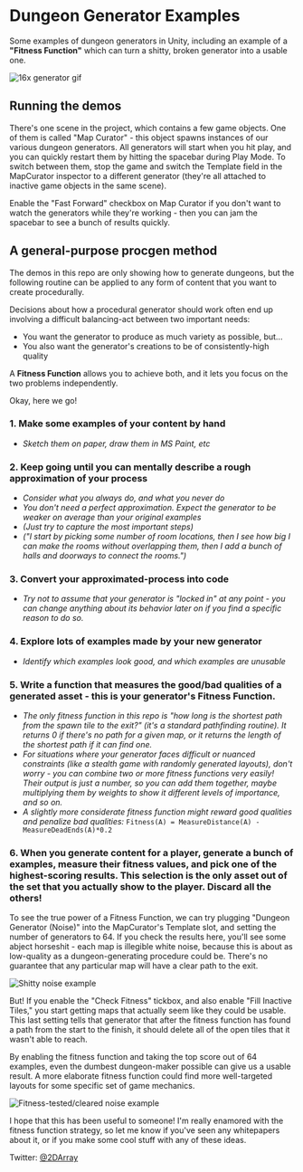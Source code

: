 
# Dungeon Generator Examples
Some examples of dungeon generators in Unity, including an example of a **"Fitness Function"** which can turn a shitty, broken generator into a usable one.

![16x generator gif](https://i.imgur.com/cPBFyCC.gif)

## Running the demos
There's one scene in the project, which contains a few game objects.  One of them is called "Map Curator" - this object spawns instances of our various dungeon generators.  All generators will start when you hit play, and you can quickly restart them by hitting the spacebar during Play Mode.  To switch between them, stop the game and switch the Template field in the MapCurator inspector to a different generator (they're all attached to inactive game objects in the same scene).

Enable the "Fast Forward" checkbox on Map Curator if you don't want to watch the generators while they're working - then you can jam the spacebar to see a bunch of results quickly.

## A general-purpose procgen method
The demos in this repo are only showing how to generate dungeons, but the following routine can be applied to any form of content that you want to create procedurally.

Decisions about how a procedural generator should work often end up involving a difficult balancing-act between two important needs:

* You want the generator to produce as much variety as possible, but...
* You also want the generator's creations to be of consistently-high quality

A **Fitness Function** allows you to achieve both, and it lets you focus on the two problems independently.

Okay, here we go!

### 1.  Make some examples of your content by hand  
  * *Sketch them on paper, draw them in MS Paint, etc*

### 2.  Keep going until you can mentally describe a rough approximation of your process  
  * *Consider what you always do, and what you never do*
  * *You don't need a perfect approximation.  Expect the generator to be weaker on average than your original examples*
  * *(Just try to capture the most important steps)*
  * *("I start by picking some number of room locations, then I see how big I can make the rooms without overlapping them, then I add a bunch of halls and doorways to connect the rooms.")*

### 3.  Convert your approximated-process into code
  * *Try not to assume that your generator is "locked in" at any point - you can change anything about its behavior later on if you find a specific reason to do so.*
### 4.  Explore lots of examples made by your new generator

  * *Identify which examples look good, and which examples are unusable*

### 5.  Write a function that measures the good/bad qualities of a generated asset - this is your generator's Fitness Function.  
  * *The only fitness function in this repo is "how long is the shortest path from the spawn tile to the exit?" (it's a standard pathfinding routine). It returns 0 if there's no path for a given map, or it returns the length of the shortest path if it can find one.*  
  * *For situations where your generator faces difficult or nuanced constraints (like a stealth game with randomly generated layouts), don't worry - you can combine two or more fitness functions very easily!  Their output is just a number, so you can add them together, maybe multiplying them by weights to show it different levels of importance, and so on.*
  * *A slightly more considerate fitness function might reward good qualities and penalize bad qualities:*
  `Fitness(A) = MeasureDistance(A) - MeasureDeadEnds(A)*0.2`

### 6.  When you generate content for a player, generate a bunch of examples, measure their fitness values, and pick one of the highest-scoring results.  This selection is the only asset out of the set that you actually show to the player.  Discard all the others!

To see the true power of a Fitness Function, we can try plugging "Dungeon Generator (Noise)" into the MapCurator's Template slot, and setting the number of generators to 64.  If you check the results here, you'll see some abject horseshit - each map is illegible white noise, because this is about as low-quality as a dungeon-generating procedure could be.  There's no guarantee that any particular map will have a clear path to the exit.

![Shitty noise example](https://puu.sh/A2pCz/9335ec3890.png)

But! If you enable the "Check Fitness" tickbox, and also enable "Fill Inactive Tiles," you start getting maps that actually seem like they could be usable.  This last setting tells that generator that after the fitness function has found a path from the start to the finish, it should delete all of the open tiles that it wasn't able to reach.

By enabling the fitness function and taking the top score out of 64 examples, even the dumbest dungeon-maker possible can give us a usable result.  A more elaborate fitness function could find more well-targeted layouts for some specific set of game mechanics.

![Fitness-tested/cleared noise example](https://puu.sh/A2pHg/a76a13213d.png)

I hope that this has been useful to someone!  I'm really enamored with the fitness function strategy, so let me know if you've seen any whitepapers about it, or if you make some cool stuff with any of these ideas.

Twitter: [@2DArray](http://www.twitter.com/2DArray)